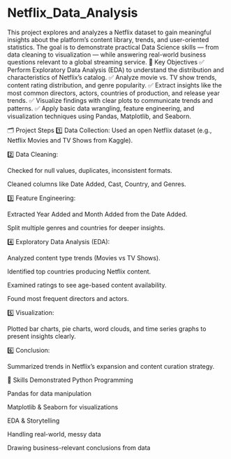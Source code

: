 # Netflix_Data_Analysis
This project explores and analyzes a Netflix dataset to gain meaningful insights about the platform’s content library, trends, and user-oriented statistics. The goal is to demonstrate practical Data Science skills — from data cleaning to visualization — while answering real-world business questions relevant to a global streaming service.
🚀 Key Objectives
✅ Perform Exploratory Data Analysis (EDA) to understand the distribution and characteristics of Netflix’s catalog.
✅ Analyze movie vs. TV show trends, content rating distribution, and genre popularity.
✅ Extract insights like the most common directors, actors, countries of production, and release year trends.
✅ Visualize findings with clear plots to communicate trends and patterns.
✅ Apply basic data wrangling, feature engineering, and visualization techniques using Pandas, Matplotlib, and Seaborn.

🗂️ Project Steps
1️⃣ Data Collection:
Used an open Netflix dataset (e.g., Netflix Movies and TV Shows from Kaggle).

2️⃣ Data Cleaning:

Checked for null values, duplicates, inconsistent formats.

Cleaned columns like Date Added, Cast, Country, and Genres.

3️⃣ Feature Engineering:

Extracted Year Added and Month Added from the Date Added.

Split multiple genres and countries for deeper insights.

4️⃣ Exploratory Data Analysis (EDA):

Analyzed content type trends (Movies vs TV Shows).

Identified top countries producing Netflix content.

Examined ratings to see age-based content availability.

Found most frequent directors and actors.

5️⃣ Visualization:

Plotted bar charts, pie charts, word clouds, and time series graphs to present insights clearly.

6️⃣ Conclusion:

Summarized trends in Netflix’s expansion and content curation strategy.

📌 Skills Demonstrated
Python Programming

Pandas for data manipulation

Matplotlib & Seaborn for visualizations

EDA & Storytelling

Handling real-world, messy data

Drawing business-relevant conclusions from data


